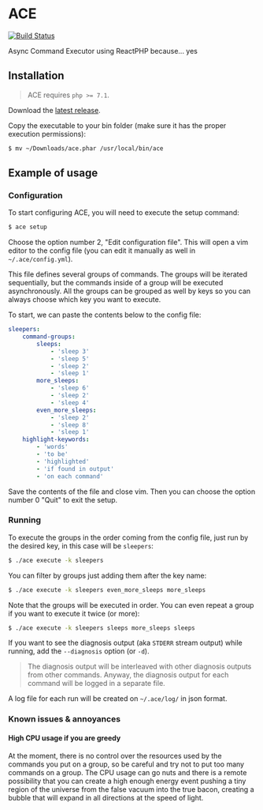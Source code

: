# ACE

[![Build Status](https://travis-ci.org/dalailomo/ace.svg?branch=master)](https://travis-ci.org/dalailomo/ace)

Async Command Executor using ReactPHP because... yes

## Installation

> ACE requires `php >= 7.1`.

Download the [latest release](https://github.com/dalailomo/ace/releases/download/1.2.0/ace.phar).

Copy the executable to your bin folder (make sure it has the proper execution permissions):

```bash
$ mv ~/Downloads/ace.phar /usr/local/bin/ace
```

## Example of usage

### Configuration

To start configuring ACE, you will need to execute the setup command:

```bash
$ ace setup
```

Choose the option number 2, "Edit configuration file". This will open a vim editor to the config file (you can edit it manually as well in `~/.ace/config.yml`).

This file defines several groups of commands. The groups will be iterated sequentially, but the commands inside of a group will be executed asynchronously. All the groups can be grouped as well by keys so you can always choose which key you want to execute.

To start, we can paste the contents below to the config file:

```yaml
sleepers:
    command-groups:
        sleeps:
            - 'sleep 3'
            - 'sleep 5'
            - 'sleep 2'
            - 'sleep 1'
        more_sleeps:
            - 'sleep 6'
            - 'sleep 2'
            - 'sleep 4'
        even_more_sleeps:
            - 'sleep 2'
            - 'sleep 8'
            - 'sleep 1'
    highlight-keywords:
        - 'words'
        - 'to be'
        - 'highlighted'
        - 'if found in output'
        - 'on each command'
```

Save the contents of the file and close vim. Then you can choose the option number 0 "Quit" to exit the setup.

### Running

To execute the groups in the order coming from the config file, just run by the desired key, in this case will be `sleepers`:

```bash
$ ./ace execute -k sleepers
```

You can filter by groups just adding them after the key name:

```bash
$ ./ace execute -k sleepers even_more_sleeps more_sleeps
```

Note that the groups will be executed in order. You can even repeat a group if you want to execute it twice (or more):

```bash
$ ./ace execute -k sleepers sleeps more_sleeps sleeps
```

If you want to see the diagnosis output (aka `STDERR` stream output) while running, add the `--diagnosis` option (or `-d`). 

> The diagnosis output will be interleaved with other diagnosis outputs from other commands. Anyway, the diagnosis output for each command will be logged in a separate file.

A log file for each run will be created on `~/.ace/log/` in json format. 

### Known issues & annoyances

#### High CPU usage if you are greedy

At the moment, there is no control over the resources used by the commands you put on a group, so be careful and try not to put too many commands on a group. The CPU usage can go nuts and there is a remote possibility that you can create a high enough energy event pushing a tiny region of the universe from the false vacuum into the true bacon, creating a bubble that will expand in all directions at the speed of light. 
